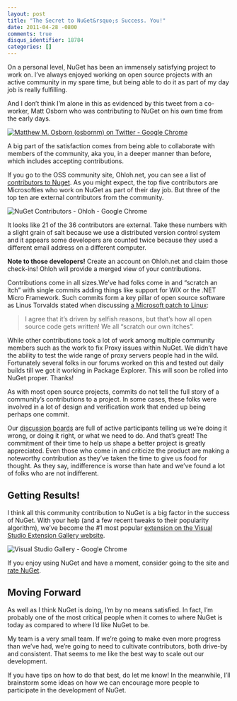 ```yaml
---
layout: post
title: "The Secret to NuGet&rsquo;s Success. You!"
date: 2011-04-28 -0800
comments: true
disqus_identifier: 18784
categories: []
---
```

On a personal level, NuGet has been an immensely satisfying project to
work on. I’ve always enjoyed working on open source projects with an
active community in my spare time, but being able to do it as part of my
day job is really fulfilling.

And I don’t think I’m alone in this as evidenced by this tweet from a
co-worker, Matt Osborn who was contributing to NuGet on his own time
from the early days.

[![Matthew M. Osborn (osbornm) on Twitter - Google
Chrome](http://haacked.com/images/haacked_com/Windows-Live-Writer/1ba1fa2803b2_865C/Matthew%20M.%20Osborn%20(osbornm)%20on%20Twitter%20-%20Google%20Chrome_376b3d07-f7e2-4ad7-8af3-3380d8a789c1.png "Matthew M. Osborn (osbornm) on Twitter - Google Chrome")](http://twitter.com/#!/osbornm/status/63833862270238720 "Mat's Tweet")

A big part of the satisfaction comes from being able to collaborate with
members of the community, aka you, in a deeper manner than before, which
includes accepting contributions.

If you go to the OSS community site, Ohloh.net, you can see a list of
[contributors to
Nuget](https://www.ohloh.net/p/nuget/contributors "Contributors"). As
you might expect, the top five contributors are Microsofties who work on
NuGet as part of their day job. But three of the top ten are external
contributors from the community.

![NuGet Contributors - Ohloh - Google
Chrome](http://haacked.com/images/haacked_com/Windows-Live-Writer/1ba1fa2803b2_865C/NuGet%20Contributors%20-%20Ohloh%20-%20Google%20Chrome_71b4aa76-8d5f-4ca6-92ad-816459c40711.png "NuGet Contributors - Ohloh - Google Chrome")

It looks like 21 of the 36 contributors are external. Take these numbers
with a slight grain of salt because we use a distributed version control
system and it appears some developers are counted twice because they
used a different email address on a different computer.

**Note to those developers!** Create an account on Ohloh.net and claim
those check-ins! Ohloh will provide a merged view of your contributions.

Contributions come in all sizes.We’ve had folks come in and “scratch an
itch” with single commits adding things like support for WiX or the .NET
Micro Framework. Such commits form a key pillar of open source software
as Linus Torvalds stated when discussing [a Microsoft patch to
Linux](http://www.ethiopianreview.com/articles/19578 "MS patches Linux"):

> I agree that it’s driven by selfish reasons, but that’s how all open
> source code gets written! We all “scratch our own itches”.

While other contributions took a lot of work among multiple community
members such as the work to fix Proxy issues within NuGet. We didn’t
have the ability to test the wide range of proxy servers people had in
the wild. Fortunately several folks in our forums worked on this and
tested out daily builds till we got it working in Package Explorer. This
will soon be rolled into NuGet proper. Thanks!

As with most open source projects, commits do not tell the full story of
a community’s contributions to a project. In some cases, these folks
were involved in a lot of design and verification work that ended up
being perhaps one commit.

Our [discussion
boards](http://nuget.codeplex.com/discussions "Discussion Boards") are
full of active participants telling us we’re doing it wrong, or doing it
right, or what we need to do. And that’s great! The commitment of their
time to help us shape a better project is greatly appreciated. Even
those who come in and criticize the product are making a noteworthy
contribution as they’ve taken the time to give us food for thought. As
they say, indifference is worse than hate and we’ve found a lot of folks
who are not indifferent.

Getting Results!
----------------

I think all this community contribution to NuGet is a big factor in the
success of NuGet. With your help (and a few recent tweaks to their
popularity algorithm), we’ve become the \#1 most popular [extension on
the Visual Studio Extension Gallery
website](http://visualstudiogallery.msdn.microsoft.com/27077b70-9dad-4c64-adcf-c7cf6bc9970c?SRC=Home "Visual Studio Gallery").

![Visual Studio Gallery - Google
Chrome](http://haacked.com/images/haacked_com/Windows-Live-Writer/1ba1fa2803b2_865C/Visual%20Studio%20Gallery%20-%20Google%20Chrome_9c649024-c150-4b3c-bd69-ed9c253e62aa.png "Visual Studio Gallery - Google Chrome")

If you enjoy using NuGet and have a moment, consider going to the site
and [rate
NuGet](http://visualstudiogallery.msdn.microsoft.com/27077b70-9dad-4c64-adcf-c7cf6bc9970c?SRC=Home "Rate NuGet").

Moving Forward
--------------

As well as I think NuGet is doing, I’m by no means satisfied. In fact,
I’m probably one of the most critical people when it comes to where
NuGet is today as compared to where I’d like NuGet to be.

My team is a very small team. If we’re going to make even more progress
than we’ve had, we’re going to need to cultivate contributors, both
drive-by and consistent. That seems to me like the best way to scale out
our development.

If you have tips on how to do that best, do let me know! In the
meanwhile, I’ll brainstorm some ideas on how we can encourage more
people to participate in the development of NuGet.

